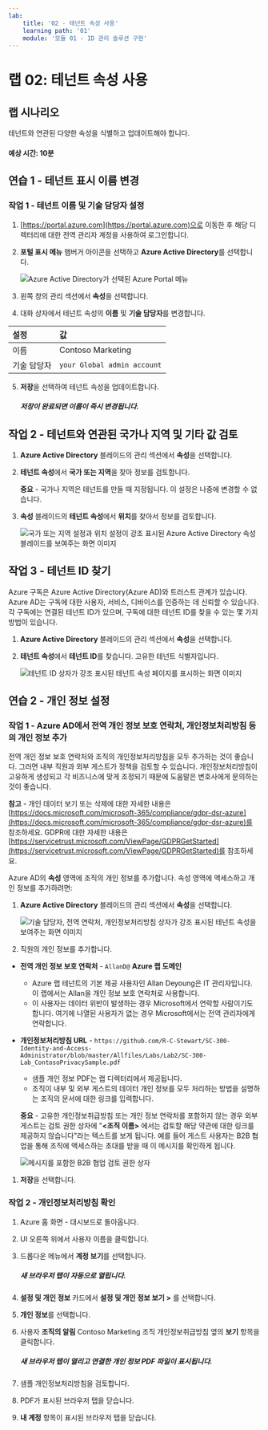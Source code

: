 ```yaml
---
lab:
    title: '02 - 테넌트 속성 사용'
    learning path: '01'
    module: '모듈 01 - ID 관리 솔루션 구현'
---
```


# 랩 02: 테넌트 속성 사용

## 랩 시나리오

테넌트와 연관된 다양한 속성을 식별하고 업데이트해야 합니다.

#### 예상 시간: 10분

## 연습 1 - 테넌트 표시 이름 변경

### 작업 1 - 테넌트 이름 및 기술 담당자 설정

1. [https://portal.azure.com](https://portal.azure.com)으로 이동한 후 해당 디렉터리에 대한 전역 관리자 계정을 사용하여 로그인합니다.

2. **포털 표시 메뉴** 햄버거 아이콘을 선택하고 **Azure Active Directory**를 선택합니다.

    ![Azure Active Directory가 선택된 Azure Portal 메뉴](./media/azure-portal-menu-aad.png)

3. 왼쪽 창의 관리 섹션에서 **속성**을 선택합니다.

4. 대화 상자에서 테넌트 속성의 **이름** 및 **기술 담당자**를 변경합니다.

| **설정** | **값** |
| :--- | :--- |
| 이름 | Contoso Marketing |
| 기술 담당자 | `your Global admin account` |

5. **저장**을 선택하여 테넌트 속성을 업데이트합니다.

      ##### 저장이 완료되면 이름이 즉시 변경됩니다.

## 작업 2 - 테넌트와 연관된 국가나 지역 및 기타 값 검토

1. **Azure Active Directory** 블레이드의 관리 섹션에서 **속성**을 선택합니다.

2. **테넌트 속성**에서 **국가 또는 지역**을 찾아 정보를 검토합니다.

    **중요** - 국가나 지역은 테넌트를 만들 때 지정됩니다. 이 설정은 나중에 변경할 수 없습니다.

3. **속성** 블레이드의 **테넌트 속성**에서 **위치**를 찾아서 정보를 검토합니다.

    ![국가 또는 지역 설정과 위치 설정이 강조 표시된 Azure Active Directory 속성 블레이드를 보여주는 화면 이미지](./media/azure-active-directory-properties-country-location.png)

## 작업 3 - 테넌트 ID 찾기

Azure 구독은 Azure Active Directory(Azure AD)와 트러스트 관계가 있습니다. Azure AD는 구독에 대한 사용자, 서비스, 디바이스를 인증하는 데 신뢰할 수 있습니다. 각 구독에는 연결된 테넌트 ID가 있으며, 구독에 대한 테넌트 ID를 찾을 수 있는 몇 가지 방법이 있습니다.

1. **Azure Active Directory** 블레이드의 관리 섹션에서 **속성**을 선택합니다.

2. **테넌트 속성**에서 **테넌트 ID**를 찾습니다. 고유한 테넌트 식별자입니다.

    ![테넌트 ID 상자가 강조 표시된 테넌트 속성 페이지를 표시하는 화면 이미지](./media/portal-tenant-id.png)

## 연습 2 - 개인 정보 설정

### 작업 1 - Azure AD에서 전역 개인 정보 보호 연락처, 개인정보처리방침 등의 개인 정보 추가

전역 개인 정보 보호 연락처와 조직의 개인정보처리방침을 모두 추가하는 것이 좋습니다. 그러면 내부 직원과 외부 게스트가 정책을 검토할 수 있습니다. 개인정보처리방침이 고유하게 생성되고 각 비즈니스에 맞게 조정되기 때문에 도움말은 변호사에게 문의하는 것이 좋습니다.

   **참고** - 개인 데이터 보기 또는 삭제에 대한 자세한 내용은 [https://docs.microsoft.com/microsoft-365/compliance/gdpr-dsr-azure](https://docs.microsoft.com/microsoft-365/compliance/gdpr-dsr-azure)를 참조하세요. GDPR에 대한 자세한 내용은 [https://servicetrust.microsoft.com/ViewPage/GDPRGetStarted](https://servicetrust.microsoft.com/ViewPage/GDPRGetStarted)를 참조하세요.

Azure AD의 **속성** 영역에 조직의 개인 정보를 추가합니다. 속성 영역에 액세스하고 개인 정보를 추가하려면:

1. **Azure Active Directory** 블레이드의 관리 섹션에서 **속성**을 선택합니다.

    ![기술 담당자, 전역 연락처, 개인정보처리방침 상자가 강조 표시된 테넌트 속성을 보여주는 화면 이미지](./media/properties-area.png)

1. 직원의 개인 정보를 추가합니다.

- **전역 개인 정보 보호 연락처** - `AllanD@` **Azure 랩 도메인**
     - Azure 랩 테넌트의 기본 제공 사용자인 Allan Deyoung은 IT 관리자입니다. 이 랩에서는 Allan을 개인 정보 보호 연락처로 사용합니다.
     - 이 사용자는 데이터 위반이 발생하는 경우 Microsoft에서 연락할 사람이기도 합니다. 여기에 나열된 사용자가 없는 경우 Microsoft에서는 전역 관리자에게 연락합니다.

- **개인정보처리방침 URL** -  `https://github.com/R-C-Stewart/SC-300-Identity-and-Access-Administrator/blob/master/Allfiles/Labs/Lab2/SC-300-Lab_ContosoPrivacySample.pdf`
     - 샘플 개인 정보 PDF는 랩 디렉터리에서 제공됩니다.
     - 조직이 내부 및 외부 게스트의 데이터 개인 정보를 모두 처리하는 방법을 설명하는 조직의 문서에 대한 링크를 입력합니다.

    **중요** - 고유한 개인정보취급방침 또는 개인 정보 연락처를 포함하지 않는 경우 외부 게스트는 검토 권한 상자에 "**<조직 이름\>** 에서는 검토할 해당 약관에 대한 링크를 제공하지 않습니다"라는 텍스트를 보게 됩니다. 예를 들어 게스트 사용자는 B2B 협업을 통해 조직에 액세스하는 초대를 받을 때 이 메시지를 확인하게 됩니다.

    ![메시지를 포함한 B2B 협업 검토 권한 상자](./media/active-directory-no-privacy-statement-or-contact.png)

1. **저장**을 선택합니다.

### 작업 2 - 개인정보처리방침 확인

1. Azure 홈 화면 - 대시보드로 돌아옵니다.
2. UI 오른쪽 위에서 사용자 이름을 클릭합니다.
3. 드롭다운 메뉴에서 **계정 보기**를 선택합니다.

     ##### 새 브라우저 탭이 자동으로 열립니다.

4. **설정 및 개인 정보** 카드에서 **설정 및 개인 정보 보기 >** 를 선택합니다.
5. **개인 정보**를 선택합니다.
6. 사용자 **조직의 알림** Contoso Marketing 조직 개인정보취급방침 옆의 **보기** 항목을 클릭합니다.

     ##### 새 브라우저 탭이 열리고 연결한 개인 정보 PDF 파일이 표시됩니다.

7. 샘플 개인정보처리방침을 검토합니다.
8. PDF가 표시된 브라우저 탭을 닫습니다.
9. **내 계정** 항목이 표시된 브라우저 탭을 닫습니다.
